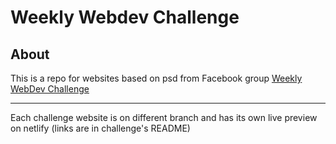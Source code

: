 # Weekly Webdev Challenge

## About
This is a repo for websites based on psd from Facebook group [Weekly WebDev Challenge](https://www.facebook.com/groups/940002776068923)

***

Each challenge website is on different branch and has its own live preview on netlify (links are in challenge's README)